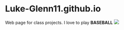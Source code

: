# Luke-Glenn11.github.io
Web page for class projects.
I love to play **BASEBALL**
<img src="COVID meme.jpg">
